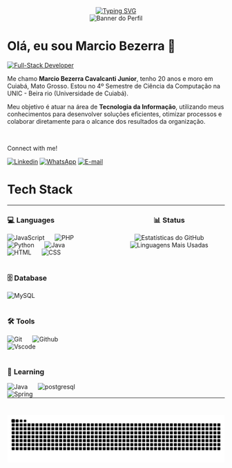 <div align="center">
  <a href="https://git.io/typing-svg">
    <img src="https://readme-typing-svg.demolab.com?font=Playfair+Display&pause=1000&color=FFFFFF&background=0000001D&center=true&vCenter=true&width=400&height=70&lines=---+Welcome+to+my+code+universe!+---" alt="Typing SVG">
  </a>
</div>

<div align="center" width="650" height="100">
  <img src="https://github.com/MarcioBezerra-des/MarcioBezerra-des/blob/master/C%C3%B3pia%20de%20Simple%20Technology%20LinkedIn%20Banner.gif" alt="Banner do Perfil">
</div>

# Olá, eu sou Marcio Bezerra  👋
[![Full-Stack Developer](https://img.shields.io/badge/Full‑Stack_Developer-2F81F7?style=for-the-badge)](https://github.com/MarcioBezerra-des)

Me chamo **Marcio Bezerra Cavalcanti Junior**, tenho 20 anos e moro em Cuiabá, Mato Grosso. Estou no 4º Semestre de Ciência da Computação na UNIC - Beira rio (Universidade de Cuiabá).

Meu objetivo é atuar na área de **Tecnologia da Informação**, utilizando meus conhecimentos para desenvolver soluções eficientes, otimizar processos e colaborar diretamente para o alcance dos resultados da organização.

<br clear="both">

Connect with me!

[![Linkedin](https://img.shields.io/badge/LinkedIn-0077B5?style=for-the-badge&logo=linkedin&logoColor=white)](https://www.linkedin.com/in/marcio-bezerra-a61b5b2b6/)
[![WhatsApp](https://img.shields.io/badge/WhatsApp-25D366?style=for-the-badge&logo=whatsapp&logoColor=white)](https://wa.me/+5566999753238)
[![E-mail](https://img.shields.io/badge/Gmail-EA4335?logo=gmail&logoColor=white&style=for-the-badge)](mailto:marciobcavalcantijunior@gmail.com)

# Tech Stack

<table align="center" style="border-collapse: collapse; border-spacing: 0;">
<tr >
  <td valign="top" width="400" style="border: none; padding: 0; padding-right: 24px;">
    <div>
      <h3><strong> 💻 Languages</strong></h3>
      <img alt="JavaScript" title="JavaScript" width="40px" style="padding-right: 20px;" src="https://cdn.jsdelivr.net/gh/devicons/devicon@latest/icons/javascript/javascript-original.svg" />
      <img alt="PHP" title="PHP" width="40px" style="padding-right: 20px;" src="https://cdn.jsdelivr.net/gh/devicons/devicon@latest/icons/php/php-original.svg" />
      <img alt="Python" title="Python" width="40px" style="padding-right: 20px;" src="https://cdn.jsdelivr.net/gh/devicons/devicon@latest/icons/python/python-original.svg" />
      <img alt="Java" title="Java" width="40px" style="padding-right: 20px;" src="https://cdn.jsdelivr.net/gh/devicons/devicon@latest/icons/java/java-original.svg" />
      <img alt="HTML" title="HTML" width="40px" style="padding-right: 20px;" src="https://cdn.jsdelivr.net/gh/devicons/devicon@latest/icons/html5/html5-original.svg" />
      <img alt="CSS" title="CSS" width="40px" style="padding-right: 20px;" src="https://cdn.jsdelivr.net/gh/devicons/devicon@latest/icons/css3/css3-original.svg" />
    </div>
    <br>
    <div>
      <h3><strong>🗄️ Database</strong></h3>
      <img alt="MySQL" title="MySQL" width="40px" style="padding-right: 20px;" src="https://cdn.jsdelivr.net/gh/devicons/devicon@latest/icons/mysql/mysql-original.svg" />
    </div>
    <br>
    <div>
     <h3><strong>🛠️ Tools</strong></h3>
      <img alt="Git" title="Git" width="40px" style="padding-right: 20px;" src="https://cdn.jsdelivr.net/gh/devicons/devicon@latest/icons/git/git-original.svg" />
      <img alt="Github" title="Github" width="40px" style="padding-right: 20px;" src="https://cdn.jsdelivr.net/gh/devicons/devicon@latest/icons/github/github-original.svg" />
      <img alt="Vscode" title="Vscode" width="40px" style="padding-right: 20px;" src="https://cdn.jsdelivr.net/gh/devicons/devicon@latest/icons/vscode/vscode-original.svg" />
    </div>
    <br>
    <div>
    <h3><strong>🚀 Learning</strong></h3>
      <img alt="Java" title="Java" width="40px" style="padding-right: 20px;" src="https://cdn.jsdelivr.net/gh/devicons/devicon@latest/icons/java/java-original.svg" />
      <img alt="postgresql" title="Postgresql" width="40px" style="padding-right: 20px;" src="https://cdn.jsdelivr.net/gh/devicons/devicon@latest/icons/postgresql/postgresql-original.svg" />
      <img alt="Spring" title="Spring" width="40px" style="padding-right: 20px;" src="https://cdn.jsdelivr.net/gh/devicons/devicon@latest/icons/spring/spring-original.svg" />
    <br>
  </td>
   <td valign="top" width="500" align="center" style="border: none; padding: 0;">
     <h3><strong>📊 Status </strong></h3>
    <img src="https://github-readme-stats.vercel.app/api?username=MarcioBezerra-des&show_icons=true&theme=tokyonight" alt="Estatísticas do GitHub" height="500">
    <br>
    <img src="https://github-readme-stats.vercel.app/api/top-langs/?username=MarcioBezerra-des&layout=compact&hide_border=true&theme=dark" alt="Linguagens Mais Usadas" width="500">
  </td>
</tr>
</table>

#

<picture align="center">
  <source media="(prefers-color-scheme: dark)" srcset="https://raw.githubusercontent.com/MarcioBezerra-des/MarcioBezerra-des/output/github-contribution-grid-snake-dark.svg">
  <source media="(prefers-color-scheme: light)" srcset="https://raw.githubusercontent.com/MarcioBezerra-des/MarcioBezerra-des/output/github-contribution-grid-snake-dark.svg">
  <img align="center" alt="github contribution grid snake animation" src="https://raw.githubusercontent.com/MarcioBezerra-des/MarcioBezerra-des/output/github-contribution-grid-snake.svg">
</picture>

